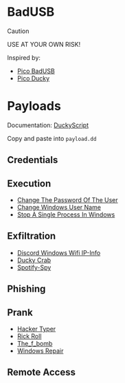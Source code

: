 # BadUSB
> [!CAUTION]
> USE AT YOUR OWN RISK!

Inspired by:

- [Pico BadUSB](https://github.com/kacperbartocha/pico-badusb.git)
- [Pico Ducky](https://github.com/dbisu/pico-ducky.git)

# Payloads
Documentation:
[DuckyScript](https://docs.hak5.org/hak5-usb-rubber-ducky/duckyscript-tm-quick-reference)

Copy and paste into `payload.dd`

## Credentials

## Execution
- [Change The Password Of The User](/BadUSB/Payloads/Execution/Change_The_Password_Of_The_User)
- [Change Windows User Name](/BadUSB/Payloads/Execution/Change_Windows_User_Name)
- [Stop A Single Process In Windows](/BadUSB/Payloads/Execution/Stop_A_Single_Process_In_Windows)
## Exfiltration
- [Discord Windows Wifi IP-Info](/BadUSB/Payloads/Exfiltration/Discord_Windows_Wifi_IP-Info)
- [Ducky Crab](/BadUSB/Payloads/Exfiltration/Ducky_Crab)
- [Spotify-Spy](/BadUSB/Payloads/Exfiltration/Spotify-Spy)

## Phishing

## Prank
- [Hacker Typer](/BadUSB/Payloads/Prank/Hacker_Typer)
- [Rick Roll](/BadUSB/Payloads/Prank/Rick_Roll)
- [The_f_bomb](/BadUSB/Payloads/Prank/The_f_bomb)
- [Windows Repair](/BadUSB/Payloads/Prank/Windows_Repair)

## Remote Access
